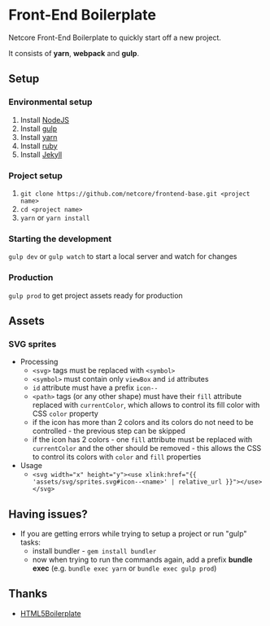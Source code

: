 # Front-End Boilerplate
Netcore Front-End Boilerplate to quickly start off a new project.

It consists of **yarn**, **webpack** and **gulp**.

## Setup
### Environmental setup
1. Install [NodeJS](https://nodejs.org/en/)
2. Install [gulp](https://gulpjs.com)
3. Install [yarn](https://yarnpkg.com/en/docs/install)
4. Install [ruby](https://www.ruby-lang.org/en/documentation/installation/)
5. Install [Jekyll](https://jekyllrb.com/)

### Project setup
1. `git clone https://github.com/netcore/frontend-base.git <project name>`
2. `cd <project name>`
3. `yarn` or `yarn install`

### Starting the development
`gulp dev` or `gulp watch` to start a local server and watch for changes

### Production
`gulp prod` to get project assets ready for production

## Assets
### SVG sprites
* Processing
  * `<svg>` tags must be replaced with `<symbol>`
  * `<symbol>` must contain only `viewBox` and `id` attributes
  * `id` attribute must have a prefix `icon--`
  * `<path>` tags (or any other shape) must have their `fill` attribute replaced with `currentColor`, which allows to control its fill color with CSS `color` property
  * if the icon has more than 2 colors and its colors do not need to be controlled - the previous step can be skipped
  * if the icon has 2 colors - one `fill` attribute must be replaced with `currentColor` and the other should be removed - this allows the CSS to control its colors with `color` and `fill` properties
* Usage
  * `<svg width="x" height="y"><use xlink:href="{{ 'assets/svg/sprites.svg#icon--<name>' | relative_url }}"></use></svg>`

## Having issues?
* If you are getting errors while trying to setup a project or run "gulp" tasks:
  * install bundler - `gem install bundler`
  * now when trying to run the commands again, add a prefix **bundle exec** (e.g. `bundle exec yarn` or `bundle exec gulp prod`)

## Thanks
* [HTML5Boilerplate](https://html5boilerplate.com/)